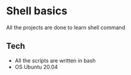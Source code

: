 # Shell basics

All the projects are done to learn shell command
## Tech
* All the scripts are written in bash
* OS Ubuntu 20.04
